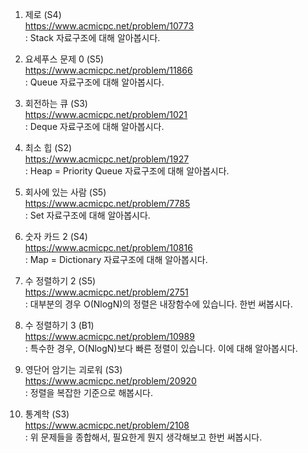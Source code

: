 1. 제로 (S4) \
https://www.acmicpc.net/problem/10773 \
 : Stack 자료구조에 대해 알아봅시다.

2. 요세푸스 문제 0 (S5)\
https://www.acmicpc.net/problem/11866 \
 : Queue 자료구조에 대해 알아봅시다.

3. 회전하는 큐 (S3)\
https://www.acmicpc.net/problem/1021 \
 : Deque 자료구조에 대해 알아봅시다.
 
4. 최소 힙 (S2)\
https://www.acmicpc.net/problem/1927 \
 : Heap = Priority Queue 자료구조에 대해 알아봅시다.
 
5. 회사에 있는 사람 (S5)\
https://www.acmicpc.net/problem/7785 \
 : Set 자료구조에 대해 알아봅시다.

6. 숫자 카드 2 (S4)\
https://www.acmicpc.net/problem/10816 \
 : Map = Dictionary 자료구조에 대해 알아봅시다.

7. 수 정렬하기 2 (S5)\
https://www.acmicpc.net/problem/2751 \
 : 대부분의 경우 O(NlogN)의 정렬은 내장함수에 있습니다. 한번 써봅시다.

8. 수 정렬하기 3 (B1)\
https://www.acmicpc.net/problem/10989 \
 : 특수한 경우, O(NlogN)보다 빠른 정렬이 있습니다. 이에 대해 알아봅시다.

9. 영단어 암기는 괴로워 (S3)\
https://www.acmicpc.net/problem/20920 \
 : 정렬을 복잡한 기준으로 해봅시다.

10. 통계학 (S3)\
https://www.acmicpc.net/problem/2108 \
 : 위 문제들을 종합해서, 필요한게 뭔지 생각해보고 한번 써봅시다.